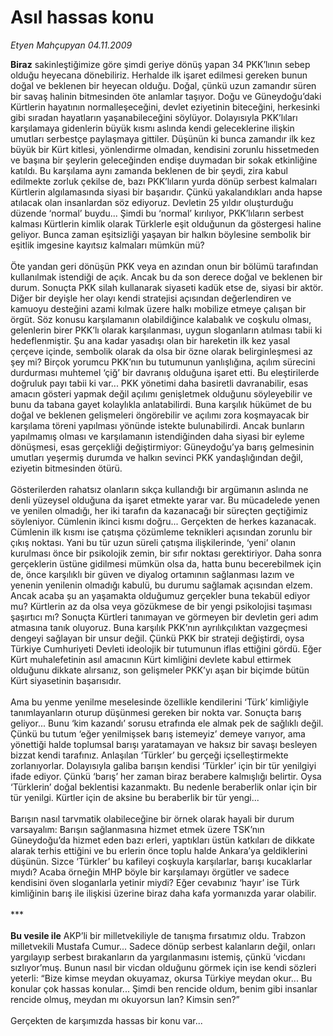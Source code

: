 # Asıl hassas konu

*Etyen Mahçupyan 04.11.2009*

<div class="taraf_structure_2col_1zq">
<div class="margen_n">



 <p><b>Biraz</b> sakinleştiğimize göre şimdi geriye dönüş yapan 34 PKK’lının sebep olduğu heyecana dönebiliriz. Herhalde ilk işaret edilmesi gereken bunun doğal ve beklenen bir heyecan olduğu. Doğal, çünkü uzun zamandır süren bir savaş halinin bitmesinden öte anlamlar taşıyor. Doğu ve Güneydoğu’daki Kürtlerin hayatının normalleşeceğini, devlet eziyetinin biteceğini, herkesinki gibi sıradan hayatların yaşanabileceğini söylüyor. Dolayısıyla PKK’lıları karşılamaya gidenlerin büyük kısmı aslında kendi geleceklerine ilişkin umutları serbestçe paylaşmaya gittiler. Düşünün ki bunca zamandır ilk kez büyük bir Kürt kitlesi, yönlendirme olmadan, kendisini zorunlu hissetmeden ve başına bir şeylerin geleceğinden endişe duymadan bir sokak etkinliğine katıldı. Bu karşılama aynı zamanda beklenen de bir şeydi, zira kabul edilmekte zorluk çekilse de, bazı PKK’lıların yurda dönüp serbest kalmaları Kürtlerin algılamasında siyasi bir başarıdır. Çünkü yakalandıkları anda hapse atılacak olan insanlardan söz ediyoruz. Devletin 25 yıldır oluşturduğu düzende ‘normal’ buydu... Şimdi bu ‘normal’ kırılıyor, PKK’lıların serbest kalması Kürtlerin kimlik olarak Türklerle eşit olduğunun da göstergesi haline geliyor. Bunca zaman eşitsizliği yaşayan bir halkın böylesine sembolik bir eşitlik imgesine kayıtsız kalmaları mümkün mü? <br/><br/>Öte yandan geri dönüşün PKK veya en azından onun bir bölümü tarafından kullanılmak istendiği de açık. Ancak bu da son derece doğal ve beklenen bir durum. Sonuçta PKK silah kullanarak siyaseti kadük etse de, siyasi bir aktör. Diğer bir deyişle her olayı kendi stratejisi açısından değerlendiren ve kamuoyu desteğini azami kılmak üzere halkı mobilize etmeye çalışan bir örgüt. Söz konusu karşılamanın olabildiğince kalabalık ve coşkulu olması, gelenlerin birer PKK’lı olarak karşılanması, uygun sloganların atılması tabii ki hedeflenmiştir. Şu ana kadar yasadışı olan bir hareketin ilk kez yasal çerçeve içinde, sembolik olarak da olsa bir özne olarak belirginleşmesi az şey mi? Birçok yorumcu PKK’nın bu tutumunun yanlışlığına, açılım sürecini durdurması muhtemel ‘çiğ’ bir davranış olduğuna işaret etti. Bu eleştirilerde doğruluk payı tabii ki var... PKK yönetimi daha basiretli davranabilir, esas amacın gösteri yapmak değil açılımı genişletmek olduğunu söyleyebilir ve bunu da tabana gayet kolaylıkla anlatabilirdi. Buna karşılık hükümet de bu doğal ve beklenen gelişmeleri öngörebilir ve açılımı zora koşmayacak bir karşılama töreni yapılması yönünde istekte bulunabilirdi. Ancak bunların yapılmamış olması ve karşılamanın istendiğinden daha siyasi bir eyleme dönüşmesi, esas gerçekliği değiştirmiyor: Güneydoğu’ya barış gelmesinin umutları yeşermiş durumda ve halkın sevinci PKK yandaşlığından değil, eziyetin bitmesinden ötürü. <br/><br/>Gösterilerden rahatsız olanların sıkça kullandığı bir argümanın aslında ne denli yüzeysel olduğuna da işaret etmekte yarar var. Bu mücadelede yenen ve yenilen olmadığı, her iki tarafın da kazanacağı bir süreçten geçtiğimiz söyleniyor. Cümlenin ikinci kısmı doğru... Gerçekten de herkes kazanacak. Cümlenin ilk kısmı ise çatışma çözümleme teknikleri açısından zorunlu bir çıkış noktası. Yani bu tür uzun süreli çatışma ilişkilerinde, ‘yeni’ olanın kurulması önce bir psikolojik zemin, bir sıfır noktası gerektiriyor. Daha sonra gerçeklerin üstüne gidilmesi mümkün olsa da, hatta bunu becerebilmek için de, önce karşılıklı bir güven ve diyalog ortamının sağlanması lazım ve yenenin yenilenin olmadığı kabulü, bu durumu sağlamak açısından elzem. Ancak acaba şu an yaşamakta olduğumuz gerçekler buna tekabül ediyor mu? Kürtlerin az da olsa veya gözükmese de bir yengi psikolojisi taşıması şaşırtıcı mı? Sonuçta Kürtleri tanımayan ve görmeyen bir devletin geri adım atmasına tanık oluyoruz. Buna karşılık PKK’nın ayrılıkçılıktan vazgeçmesi dengeyi sağlayan bir unsur değil. Çünkü PKK bir strateji değiştirdi, oysa Türkiye Cumhuriyeti Devleti ideolojik bir tutumunun iflas ettiğini gördü. Eğer Kürt muhalefetinin asıl amacının Kürt kimliğini devlete kabul ettirmek olduğunu dikkate alırsanız, son gelişmeler PKK’yı aşan bir biçimde bütün Kürt siyasetinin başarısıdır. <br/><br/>Ama bu yenme yenilme meselesinde özellikle kendilerini ‘Türk’ kimliğiyle tanımlayanların oturup düşünmesi gereken bir nokta var. Sonuçta barış geliyor... Bunu ‘kim kazandı’ sorusu etrafında ele almak pek de sağlıklı değil. Çünkü bu tutum ‘eğer yenilmişsek barış istemeyiz’ demeye varıyor, ama yönettiği halde toplumsal barışı yaratamayan ve haksız bir savaşı besleyen bizzat kendi tarafınız. Anlaşılan ‘Türkler’ bu gerçeği içselleştirmekte zorlanıyorlar. Dolayısıyla galiba barışın kendisi ‘Türkler’ için bir tür yenilgiyi ifade ediyor. Çünkü ‘barış’ her zaman biraz berabere kalmışlığı belirtir. Oysa ‘Türklerin’ doğal beklentisi kazanmaktı. Bu nedenle beraberlik onlar için bir tür yenilgi. Kürtler için de aksine bu beraberlik bir tür yengi... <br/><br/>Barışın nasıl tarvmatik olabileceğine bir örnek olarak hayali bir durum varsayalım: Barışın sağlanmasına hizmet etmek üzere TSK’nın Güneydoğu’da hizmet eden bazı erleri, yaptıkları üstün katkıları de dikkate alarak terhis ettiğini ve bu erlerin önce toplu halde Ankara’ya geldiklerini düşünün. Sizce ‘Türkler’ bu kafileyi coşkuyla karşılarlar, barışı kucaklarlar mıydı? Acaba örneğin MHP böyle bir karşılamayı örgütler ve sadece kendisini öven sloganlarla yetinir miydi? Eğer cevabınız ‘hayır’ ise Türk kimliğinin barış ile ilişkisi üzerine biraz daha kafa yormanızda yarar olabilir. <br/><br/>***<b> <br/><br/>Bu vesile ile</b> AKP’li bir milletvekiliyle de tanışma fırsatımız oldu. Trabzon milletvekili Mustafa Cumur... Sadece dönüp serbest kalanların değil, onları yargılayıp serbest bırakanların da yargılanmasını istemiş, çünkü ‘vicdanı sızlıyor’muş. Bunun nasıl bir vicdan olduğunu görmek için ise kendi sözleri yeterli: “Bize kimse meydan okuyamaz, okursa Türkiye meydan okur... Bu konular çok hassas konular... Şimdi ben rencide oldum, benim gibi insanlar rencide olmuş, meydan mı okuyorsun lan? Kimsin sen?” <br/><br/>Gerçekten de karşımızda hassas bir konu var...</p>
<br/>
<br/>
<br/>



<br/>


<div id="taraf_not">
</div>

</div>


</div>
